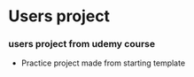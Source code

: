 # Users project
### users project from udemy course

- Practice project made from starting template
